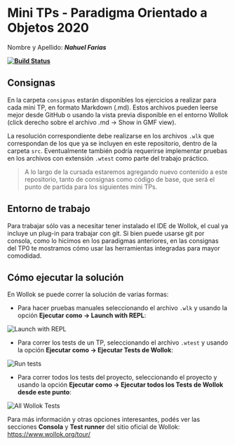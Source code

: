 # Mini TPs - Paradigma Orientado a Objetos 2020

Nombre y Apellido: ***Nahuel Farias***

**[![Build Status](https://travis-ci.com/pdep-mit/mini-tps-objetos-2020-NahuelFarias.svg?token=zy6Eci32xPLcRsMTQRH5&branch=master)](https://travis-ci.com/pdep-mit/mini-tps-objetos-2020-NahuelFarias)**

## Consignas

En la carpeta `consignas` estarán disponibles los ejercicios a realizar para cada mini TP, en formato Markdown (.md). Estos archivos pueden leerse mejor desde GitHub o usando la vista previa disponible en el entorno Wollok (click derecho sobre el archivo .md -> Show in GMF view).

La resolución correspondiente debe realizarse en los archivos `.wlk` que correspondan de los que ya se incluyen en este repositorio, dentro de la carpeta `src`. Eventualmente también podría requerirse implementar pruebas en los archivos con extensión `.wtest` como parte del trabajo práctico.

> A lo largo de la cursada estaremos agregando nuevo contenido a este repositorio, tanto de consignas como código de base, que será el punto de partida para los siguientes mini TPs.

## Entorno de trabajo

Para trabajar sólo vas a necesitar tener instalado el IDE de Wollok, el cual ya incluye un plug-in para trabajar con git. Si bien puede usarse git por consola, como lo hicimos en los paradigmas anteriores, en las consignas del TP0 te mostramos cómo usar las herramientas integradas para mayor comodidad.

## Cómo ejecutar la solución

En Wollok se puede correr la solución de varias formas:

- Para hacer pruebas manuales seleccionando el archivo `.wlk` y usando la opción **Ejecutar como -> Launch with REPL**:

![Launch with REPL](https://d33wubrfki0l68.cloudfront.net/f5fc2749e6bae5af90b1a9295cb13941f803a4ce/0ef93/images/tour/consoleintroes.gif)

- Para correr los tests de un TP, seleccionando el archivo `.wtest` y usando la opción **Ejecutar como -> Ejecutar Tests de Wollok**:

![Run tests](https://d33wubrfki0l68.cloudfront.net/e5bd31e55f66cf2e605d1d89563bfaefcbaf692b/bb328/images/tour/testrunnerintroes.gif)

- Para correr todos los tests del proyecto, seleccionando el proyecto y usando la opción **Ejecutar como -> Ejecutar todos los Tests de Wollok desde este punto**:

![All Wollok Tests](https://d33wubrfki0l68.cloudfront.net/15d835ed544cab381623621affcb8ec899d81e87/a930f/images/tour/testrunnerrunningseveralfileses.gif)

Para más información y otras opciones interesantes, podés ver las secciones **Consola** y **Test runner** del sitio oficial de Wollok: https://www.wollok.org/tour/
